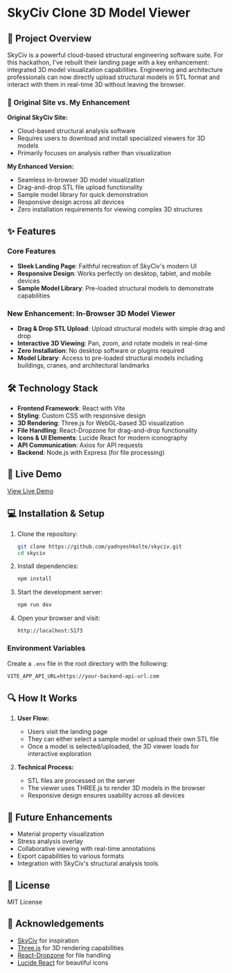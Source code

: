 # SkyCiv Clone 3D Model Viewer

## 📝 Project Overview

SkyCiv is a powerful cloud-based structural engineering software suite. For this hackathon, I've rebuilt their landing page with a key enhancement: integrated 3D model visualization capabilities. Engineering and architecture professionals can now directly upload structural models in STL format and interact with them in real-time 3D without leaving the browser.

### 🌟 Original Site vs. My Enhancement

**Original SkyCiv Site:**
- Cloud-based structural analysis software
- Requires users to download and install specialized viewers for 3D models
- Primarily focuses on analysis rather than visualization

**My Enhanced Version:**
- Seamless in-browser 3D model visualization
- Drag-and-drop STL file upload functionality
- Sample model library for quick demonstration
- Responsive design across all devices
- Zero installation requirements for viewing complex 3D structures

## ✨ Features

### Core Features
- **Sleek Landing Page**: Faithful recreation of SkyCiv's modern UI
- **Responsive Design**: Works perfectly on desktop, tablet, and mobile devices
- **Sample Model Library**: Pre-loaded structural models to demonstrate capabilities

### New Enhancement: In-Browser 3D Model Viewer
- **Drag & Drop STL Upload**: Upload structural models with simple drag and drop
- **Interactive 3D Viewing**: Pan, zoom, and rotate models in real-time
- **Zero Installation**: No desktop software or plugins required
- **Model Library**: Access to pre-loaded structural models including buildings, cranes, and architectural landmarks

## 🛠️ Technology Stack

- **Frontend Framework**: React with Vite
- **Styling**: Custom CSS with responsive design
- **3D Rendering**: Three.js for WebGL-based 3D visualization
- **File Handling**: React-Dropzone for drag-and-drop functionality
- **Icons & UI Elements**: Lucide React for modern iconography
- **API Communication**: Axios for API requests
- **Backend**: Node.js with Express (for file processing)

## 🚀 Live Demo

[View Live Demo](https://yadnyeshkolte.github.io/skyciv/)

## 💻 Installation & Setup

1. Clone the repository:
   ```bash
   git clone https://github.com/yadnyeshkolte/skyciv.git
   cd skyciv
   ```

2. Install dependencies:
   ```bash
   npm install
   ```

3. Start the development server:
   ```bash
   npm run dev
   ```

4. Open your browser and visit:
   ```
   http://localhost:5173
   ```

### Environment Variables

Create a `.env` file in the root directory with the following:
```
VITE_APP_API_URL=https://your-backend-api-url.com
```

## 🔍 How It Works

1. **User Flow:**
    - Users visit the landing page
    - They can either select a sample model or upload their own STL file
    - Once a model is selected/uploaded, the 3D viewer loads for interactive exploration

2. **Technical Process:**
    - STL files are processed on the server
    - The viewer uses THREE.js to render 3D models in the browser
    - Responsive design ensures usability across all devices

## 🧪 Future Enhancements

- Material property visualization
- Stress analysis overlay
- Collaborative viewing with real-time annotations
- Export capabilities to various formats
- Integration with SkyCiv's structural analysis tools

## 📄 License

MIT License

## 🙏 Acknowledgements

- [SkyCiv](https://skyciv.com) for inspiration
- [Three.js](https://threejs.org) for 3D rendering capabilities
- [React-Dropzone](https://react-dropzone.js.org) for file handling
- [Lucide React](https://lucide.dev) for beautiful icons